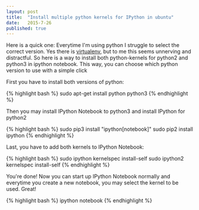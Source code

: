 ```yaml
---
layout: post
title:  "Install multiple python kernels for IPython in ubuntu"
date:   2015-7-26
published: true
---
```


<p class="intro"><span class="dropcap">H</span>ere is a quick one: Everytime I'm using python I struggle to select the correct version. Yes there is <a href="http://docs.python-guide.org/en/latest/dev/virtualenvs/">virtualenv</a>, but to me this seems unnerving and distractful. So here is a way to install both python-kernels for python2 and python3 in ipython notebook. This way, you can choose which python version to use with a simple click</p>

First you have to install both versions of python:

{% highlight bash %}
sudo apt-get install python python3
{% endhighlight %}


Then you may install IPython Notebook to python3 and install IPython for python2

{% highlight bash %}
sudo pip3 install "ipython[notebook]"
sudo pip2 install ipython
{% endhighlight %}


Last, you have to add both kernels to IPython Notebook:

{% highlight bash %}
sudo ipython kernelspec install-self
sudo ipython2 kernelspec install-self
{% endhighlight %}

You're done! Now you can start up IPython Notebook normally and everytime you create a new notebook, you may select the kernel to be used. Great!

{% highlight bash %}
ipython notebook
{% endhighlight %}